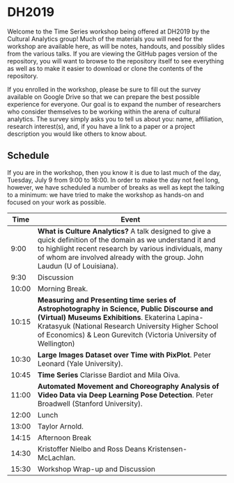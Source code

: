 # DH2019

Welcome to the Time Series workshop being offered at DH2019 by the Cultural Analytics group! Much of the materials you will need for the workshop are available here, as will be notes, handouts, and possibly slides from the various talks. If you are viewing the GitHub pages version of the repository, you will want to browse to the repository itself to see everything as well as to make it easier to download or clone the contents of the repository.

If you enrolled in the workshop, please be sure to fill out the survey available on Google Drive so that we can prepare the best possible experience for everyone. Our goal is to expand the number of researchers who consider themselves to be working within the arena of cultural analytics. The survey simply asks you to tell us about you: name, affiliation, research interest(s), and, if you have a link to a paper or a project description you would like others to know about.

## Schedule

If you are in the workshop, then you know it is due to last much of the day, Tuesday, July 9 from 9:00 to 16:00. In order to make the day not feel long, however, we have scheduled a number of breaks as well as kept the talking to a minimum: we have tried to make the workshop as hands-on and focused on your work as possible.

| Time    | Event |
| ------- |-------|
|  9:00 | **What is Culture Analytics?**  A talk designed to give a quick definition of the domain as we understand it and to highlight recent research by various individuals, many of whom are involved already with the group. John Laudun (U of Louisiana). |
|  9:30 | Discussion |
| 10:00 | Morning Break.   |
| 10:15 |  **Measuring and Presenting time series of Astrophotography in Science, Public Discourse and (Virtual) Museums Exhibitions**.  Ekaterina Lapina-Kratasyuk (National Research University Higher School of Economics) & Leon Gurevitch (Victoria University of Wellington) |
| 10:30 | **Large Images Dataset over Time with PixPlot**. Peter Leonard (Yale University). |
| 10:45 |  **Time Series** Clarisse Bardiot and Mila Oiva.  |
| 11:00 | **Automated Movement and Choreography Analysis of Video Data via Deep Learning Pose Detection**. Peter Broadwell (Stanford University).
| 12:00 | Lunch |
| 13:00 | Taylor Arnold. |
| 14:15 | Afternoon Break  |
| 14:30 | Kristoffer Nielbo and Ross Deans Kristensen-McLachlan. |
| 15:30 | Workshop Wrap-up and Discussion  |
